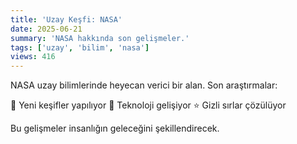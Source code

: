 ```yaml
---
title: 'Uzay Keşfi: NASA'
date: 2025-06-21
summary: 'NASA hakkında son gelişmeler.'
tags: ['uzay', 'bilim', 'nasa']
views: 416
---
```


NASA uzay bilimlerinde heyecan verici bir alan. Son araştırmalar:

🚀 Yeni keşifler yapılıyor
🌌 Teknoloji gelişiyor
⭐ Gizli sırlar çözülüyor

Bu gelişmeler insanlığın geleceğini şekillendirecek.